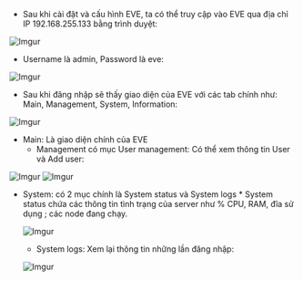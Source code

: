 - Sau khi cài đặt và cấu hình EVE, ta có thể truy cập vào EVE qua địa chỉ IP 192.168.255.133 bằng trình duyệt:

![Imgur](https://i.imgur.com/RFReF2M.png)

- Username là admin, Password là eve:

![Imgur](https://i.imgur.com/csKP8Qj.png)

- Sau khi đăng nhập sẽ thấy giao diện của EVE với các tab chính như: Main, Management, System, Information:

![Imgur](https://i.imgur.com/N1mi5ZO.png)

  * Main: Là giao diện chính của EVE
	+ Management có mục User management: Có thể xem thông tin User và Add user:
	
 ![Imgur](https://i.imgur.com/xCQi0zZ.png)
 ![Imgur](https://i.imgur.com/dV48foS.png)
 
  * System: có 2 mục chính là System status và System logs
		* System status chứa các thông tin tình trạng của server như % CPU, RAM, đĩa sử dụng ; các node đang chạy.

    ![Imgur](https://i.imgur.com/ON2N4p7.png)

    * System logs: Xem lại thông tin những lần đăng nhập:
    
    ![Imgur](https://i.imgur.com/RMnfv1N.png)
    
    


